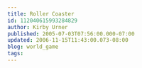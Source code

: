```yaml
---
title: Roller Coaster
id: 112040615993284829
author: Kirby Urner
published: 2005-07-03T07:56:00.000-07:00
updated: 2006-11-15T11:43:00.073-08:00
blog: world_game
tags: 
---
```


